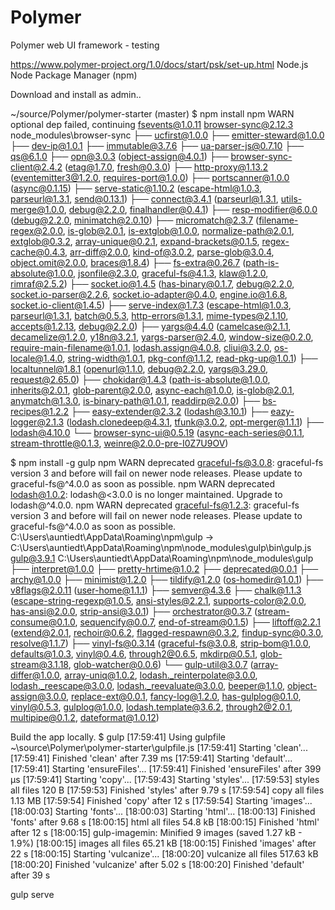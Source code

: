 # Polymer
Polymer web UI framework - testing

https://www.polymer-project.org/1.0/docs/start/psk/set-up.html
Node.js
Node Package Manager (npm)

Download and install as admin..

~/source/Polymer/polymer-starter (master)
$ npm install
npm WARN optional dep failed, continuing fsevents@1.0.11
browser-sync@2.12.3 node_modules\browser-sync
├── ucfirst@1.0.0
├── emitter-steward@1.0.0
├── dev-ip@1.0.1
├── immutable@3.7.6
├── ua-parser-js@0.7.10
├── qs@6.1.0
├── opn@3.0.3 (object-assign@4.0.1)
├── browser-sync-client@2.4.2 (etag@1.7.0, fresh@0.3.0)
├── http-proxy@1.13.2 (eventemitter3@1.2.0, requires-port@1.0.0)
├── portscanner@1.0.0 (async@0.1.15)
├── serve-static@1.10.2 (escape-html@1.0.3, parseurl@1.3.1, send@0.13.1)
├── connect@3.4.1 (parseurl@1.3.1, utils-merge@1.0.0, debug@2.2.0, finalhandler@0.4.1)
├── resp-modifier@6.0.0 (debug@2.2.0, minimatch@2.0.10)
├── micromatch@2.3.7 (filename-regex@2.0.0, is-glob@2.0.1, is-extglob@1.0.0, normalize-path@2.0.1, extglob@0.3.2, array-unique@0.2.1, expand-brackets@0.1.5, regex-cache@0.4.3, arr-diff@2.0.0, kind-of@3.0.2, parse-glob@3.0.4, object.omit@2.0.0, braces@1.8.4)
├── fs-extra@0.26.7 (path-is-absolute@1.0.0, jsonfile@2.3.0, graceful-fs@4.1.3, klaw@1.2.0, rimraf@2.5.2)
├── socket.io@1.4.5 (has-binary@0.1.7, debug@2.2.0, socket.io-parser@2.2.6, socket.io-adapter@0.4.0, engine.io@1.6.8, socket.io-client@1.4.5)
├── serve-index@1.7.3 (escape-html@1.0.3, parseurl@1.3.1, batch@0.5.3, http-errors@1.3.1, mime-types@2.1.10, accepts@1.2.13, debug@2.2.0)
├── yargs@4.4.0 (camelcase@2.1.1, decamelize@1.2.0, y18n@3.2.1, yargs-parser@2.4.0, window-size@0.2.0, require-main-filename@1.0.1, lodash.assign@4.0.8, cliui@3.2.0, os-locale@1.4.0, string-width@1.0.1, pkg-conf@1.1.2, read-pkg-up@1.0.1)
├── localtunnel@1.8.1 (openurl@1.1.0, debug@2.2.0, yargs@3.29.0, request@2.65.0)
├── chokidar@1.4.3 (path-is-absolute@1.0.0, inherits@2.0.1, glob-parent@2.0.0, async-each@1.0.0, is-glob@2.0.1, anymatch@1.3.0, is-binary-path@1.0.1, readdirp@2.0.0)
├── bs-recipes@1.2.2
├── easy-extender@2.3.2 (lodash@3.10.1)
├── eazy-logger@2.1.3 (lodash.clonedeep@4.3.1, tfunk@3.0.2, opt-merger@1.1.1)
├── lodash@4.10.0
└── browser-sync-ui@0.5.19 (async-each-series@0.1.1, stream-throttle@0.1.3, weinre@2.0.0-pre-I0Z7U9OV)

$ npm install -g gulp
npm WARN deprecated graceful-fs@3.0.8: graceful-fs version 3 and before will fail on newer node releases. Please update to graceful-fs@^4.0.0 as soon as possible.
npm WARN deprecated lodash@1.0.2: lodash@<3.0.0 is no longer maintained. Upgrade to lodash@^4.0.0.
npm WARN deprecated graceful-fs@1.2.3: graceful-fs version 3 and before will fail on newer node releases. Please update to graceful-fs@^4.0.0 as soon as possible.
C:\Users\auntiedt\AppData\Roaming\npm\gulp -> C:\Users\auntiedt\AppData\Roaming\npm\node_modules\gulp\bin\gulp.js
gulp@3.9.1 C:\Users\auntiedt\AppData\Roaming\npm\node_modules\gulp
├── interpret@1.0.0
├── pretty-hrtime@1.0.2
├── deprecated@0.0.1
├── archy@1.0.0
├── minimist@1.2.0
├── tildify@1.2.0 (os-homedir@1.0.1)
├── v8flags@2.0.11 (user-home@1.1.1)
├── semver@4.3.6
├── chalk@1.1.3 (escape-string-regexp@1.0.5, ansi-styles@2.2.1, supports-color@2.0.0, has-ansi@2.0.0, strip-ansi@3.0.1)
├── orchestrator@0.3.7 (stream-consume@0.1.0, sequencify@0.0.7, end-of-stream@0.1.5)
├── liftoff@2.2.1 (extend@2.0.1, rechoir@0.6.2, flagged-respawn@0.3.2, findup-sync@0.3.0, resolve@1.1.7)
├── vinyl-fs@0.3.14 (graceful-fs@3.0.8, strip-bom@1.0.0, defaults@1.0.3, vinyl@0.4.6, through2@0.6.5, mkdirp@0.5.1, glob-stream@3.1.18, glob-watcher@0.0.6)
└── gulp-util@3.0.7 (array-differ@1.0.0, array-uniq@1.0.2, lodash._reinterpolate@3.0.0, lodash._reescape@3.0.0, lodash._reevaluate@3.0.0, beeper@1.1.0, object-assign@3.0.0, replace-ext@0.0.1, fancy-log@1.2.0, has-gulplog@0.1.0, vinyl@0.5.3, gulplog@1.0.0, lodash.template@3.6.2, through2@2.0.1, multipipe@0.1.2, dateformat@1.0.12)

Build the app locally.
$ gulp
[17:59:41] Using gulpfile ~\source\Polymer\polymer-starter\gulpfile.js
[17:59:41] Starting 'clean'...
[17:59:41] Finished 'clean' after 7.39 ms
[17:59:41] Starting 'default'...
[17:59:41] Starting 'ensureFiles'...
[17:59:41] Finished 'ensureFiles' after 399 μs
[17:59:41] Starting 'copy'...
[17:59:43] Starting 'styles'...
[17:59:53] styles all files 120 B
[17:59:53] Finished 'styles' after 9.79 s
[17:59:54] copy all files 1.13 MB
[17:59:54] Finished 'copy' after 12 s
[17:59:54] Starting 'images'...
[18:00:03] Starting 'fonts'...
[18:00:03] Starting 'html'...
[18:00:13] Finished 'fonts' after 9.68 s
[18:00:15] html all files 54.8 kB
[18:00:15] Finished 'html' after 12 s
[18:00:15] gulp-imagemin: Minified 9 images (saved 1.27 kB - 1.9%)
[18:00:15] images all files 65.21 kB
[18:00:15] Finished 'images' after 22 s
[18:00:15] Starting 'vulcanize'...
[18:00:20] vulcanize all files 517.63 kB
[18:00:20] Finished 'vulcanize' after 5.02 s
[18:00:20] Finished 'default' after 39 s

gulp serve

